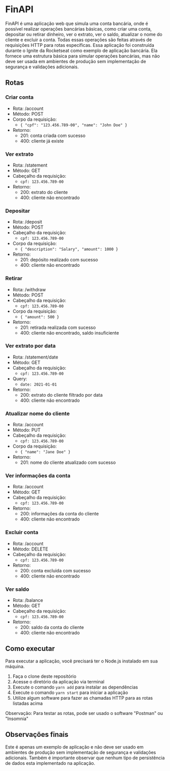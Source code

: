 # FinAPI

FinAPI é uma aplicação web que simula uma conta bancária, onde é possível realizar operações bancárias básicas, como criar uma conta, depositar ou retirar dinheiro, ver o extrato, ver o saldo, atualizar o nome do cliente e excluir a conta. Todas essas operações são feitas através de requisições HTTP para rotas específicas. Essa aplicação foi construída durante o Ignite da Rocketseat como exemplo de aplicação bancária. Ela fornece uma estrutura básica para simular operações bancárias, mas não deve ser usada em ambientes de produção sem implementação de segurança e validações adicionais.

## Rotas

### Criar conta

-   Rota: /account
-   Método: POST
-   Corpo da requisição:
	 - `{
  "cpf": "123.456.789-00",
  "name": "John Doe"
}` 
-   Retorno:
    -   201: conta criada com sucesso
    -   400: cliente já existe

### Ver extrato

-   Rota: /statement
-   Método: GET
-   Cabeçalho da requisição:
    -   `cpf: 123.456.789-00`
-   Retorno:
    -   200: extrato do cliente
    -   400: cliente não encontrado

### Depositar

-   Rota: /deposit
-   Método: POST
-   Cabeçalho da requisição:
    -   `cpf: 123.456.789-00`
-   Corpo da requisição:
	- `{
  "description": "Salary",
  "amount": 1000
}` 
-   Retorno:
    -   201: depósito realizado com sucesso
    -   400: cliente não encontrado

### Retirar

-   Rota: /withdraw
-   Método: POST
-   Cabeçalho da requisição:
    -   `cpf: 123.456.789-00`
-   Corpo da requisição:
	- `{
  "amount": 500
}` 
-   Retorno:
    -   201: retirada realizada com sucesso
    -   400: cliente não encontrado, saldo insuficiente

### Ver extrato por data

-   Rota: /statement/date
-   Método: GET
-   Cabeçalho da requisição:
    -   `cpf: 123.456.789-00`
-   Query:
    -   `date: 2021-01-01`
-   Retorno:
    -   200: extrato do cliente filtrado por data
    -   400: cliente não encontrado

### Atualizar nome do cliente

-   Rota: /account
-   Método: PUT
-   Cabeçalho da requisição:
    -   `cpf: 123.456.789-00`
-   Corpo da requisição:
	- `{
  "name": "Jane Doe"
}` 
-   Retorno:
    -   201: nome do cliente atualizado com sucesso

### Ver informações da conta

-   Rota: /account
-   Método: GET
-   Cabeçalho da requisição:
    -   `cpf: 123.456.789-00`
-   Retorno:
    -   200: informações da conta do cliente
    -   400: cliente não encontrado

### Excluir conta

-   Rota: /account
-   Método: DELETE
-   Cabeçalho da requisição:
    -   `cpf: 123.456.789-00`
-   Retorno:
    -   200: conta excluida com sucesso
    -   400: cliente não encontrado

### Ver saldo

-   Rota: /balance
-   Método: GET
-   Cabeçalho da requisição:
    -   `cpf: 123.456.789-00`
-   Retorno:
    -   200: saldo da conta do cliente
    -   400: cliente não encontrado
  
## Como executar

Para executar a aplicação, você precisará ter o Node.js instalado em sua máquina.

1.  Faça o clone deste repositório
2.  Acesse o diretório da aplicação via terminal
3.  Execute o comando `yarn add` para instalar as dependências
4.  Execute o comando `yarn start` para iniciar a aplicação
5.  Utilize algum software para fazer as chamadas HTTP para as rotas listadas acima

Observação: Para testar as rotas, pode ser usado o software "Postman" ou "Insomnia"

## Observações finais

Este é apenas um exemplo de aplicação e não deve ser usado em ambientes de produção sem implementação de segurança e validações adicionais. Também é importante observar que nenhum tipo de persistência de dados esta implementado na aplicação.
